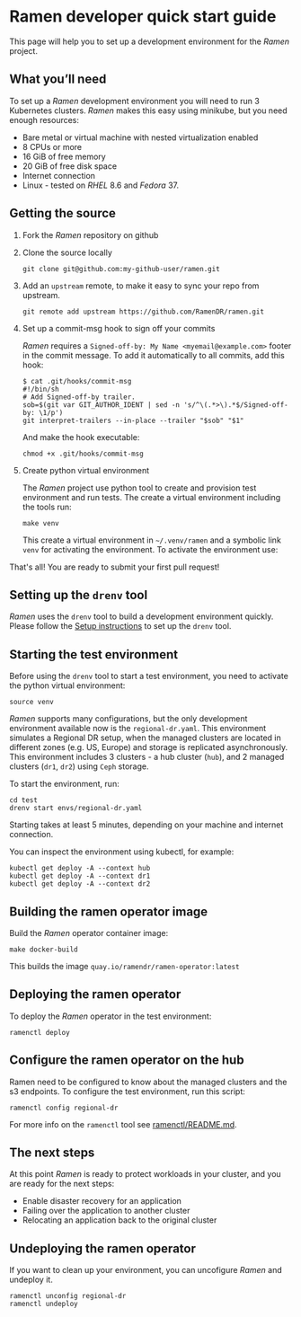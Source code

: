 <!--
SPDX-FileCopyrightText: The RamenDR authors
SPDX-License-Identifier: Apache-2.0
-->

# Ramen developer quick start guide

This page will help you to set up a development environment for the
*Ramen* project.

## What you’ll need

To set up a *Ramen* development environment you will need to run 3
Kubernetes clusters. *Ramen* makes this easy using minikube, but you need
enough resources:

- Bare metal or virtual machine with nested virtualization enabled
- 8 CPUs or more
- 16 GiB of free memory
- 20 GiB of free disk space
- Internet connection
- Linux - tested on *RHEL* 8.6 and *Fedora* 37.

## Getting the source

1. Fork the *Ramen* repository on github

1. Clone the source locally

   ```
   git clone git@github.com:my-github-user/ramen.git
   ```

1. Add an `upstream` remote, to make it easy to sync your repo from
   upstream.

   ```
   git remote add upstream https://github.com/RamenDR/ramen.git
   ```

1. Set up a commit-msg hook to sign off your commits

   *Ramen* requires a `Signed-off-by: My Name <myemail@example.com>`
   footer in the commit message. To add it automatically to all commits,
   add this hook:

   ```
   $ cat .git/hooks/commit-msg
   #!/bin/sh
   # Add Signed-off-by trailer.
   sob=$(git var GIT_AUTHOR_IDENT | sed -n 's/^\(.*>\).*$/Signed-off-by: \1/p')
   git interpret-trailers --in-place --trailer "$sob" "$1"
   ```

   And make the hook executable:

   ```
   chmod +x .git/hooks/commit-msg
   ```

1. Create python virtual environment

   The *Ramen* project use python tool to create and provision test
   environment and run tests. The create a virtual environment including
   the tools run:

   ```
   make venv
   ```

   This create a virtual environment in `~/.venv/ramen` and a symbolic
   link `venv` for activating the environment. To activate the
   environment use:

That's all! You are ready to submit your first pull request!

## Setting up the `drenv` tool

*Ramen* uses the `drenv` tool to build a development environment
quickly. Please follow the
[Setup instructions](../test/README.md#setup)
to set up the `drenv` tool.

## Starting the test environment

Before using the `drenv` tool to start a test environment, you need to
activate the python virtual environment:

```
source venv
```

*Ramen* supports many configurations, but the only development
environment available now is the `regional-dr.yaml`. This environment
simulates a Regional DR setup, when the managed clusters are located in
different zones (e.g. US, Europe) and storage is replicated
asynchronously. This environment includes 3 clusters - a hub cluster
(`hub`), and 2 managed clusters (`dr1`, `dr2`) using `Ceph` storage.

To start the environment, run:

```
cd test
drenv start envs/regional-dr.yaml
```

Starting takes at least 5 minutes, depending on your machine and
internet connection.

You can inspect the environment using kubectl, for example:

```
kubectl get deploy -A --context hub
kubectl get deploy -A --context dr1
kubectl get deploy -A --context dr2
```

## Building the ramen operator image

Build the *Ramen* operator container image:

```
make docker-build
```

This builds the image `quay.io/ramendr/ramen-operator:latest`

## Deploying the ramen operator

To deploy the *Ramen* operator in the test environment:

```
ramenctl deploy
```

## Configure the ramen operator on the hub

Ramen need to be configured to know about the managed clusters and the
s3 endpoints. To configure the test environment, run this script:

```
ramenctl config regional-dr
```

For more info on the `ramenctl` tool see
[ramenctl/README.md](../ramenctl/README.md).

## The next steps

At this point *Ramen* is ready to protect workloads in your cluster, and
you are ready for the next steps:

- Enable disaster recovery for an application
- Failing over the application to another cluster
- Relocating an application back to the original cluster

## Undeploying the ramen operator

If you want to clean up your environment, you can uncofigure *Ramen* and
undeploy it.

```
ramenctl unconfig regional-dr
ramenctl undeploy
```
